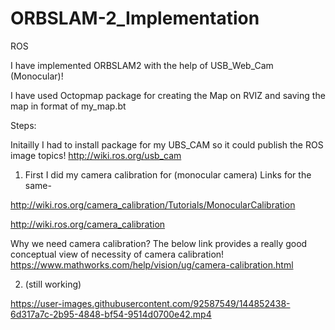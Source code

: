 # ORBSLAM-2_Implementation
ROS


I have implemented ORBSLAM2 with the help of USB_Web_Cam (Monocular)!

I have used Octopmap package for creating the Map on RVIZ and saving the map in format of my_map.bt

Steps:

Initailly I had to install package for my UBS_CAM so it could publish the ROS image topics!
http://wiki.ros.org/usb_cam

1. First I did my camera calibration for (monocular camera)
Links for the same- 

http://wiki.ros.org/camera_calibration/Tutorials/MonocularCalibration
   
http://wiki.ros.org/camera_calibration


Why we need camera calibration?
The below link provides a really good conceptual view of necessity of camera calibration!
https://www.mathworks.com/help/vision/ug/camera-calibration.html

2. (still working)


https://user-images.githubusercontent.com/92587549/144852438-6d317a7c-2b95-4848-bf54-9514d0700e42.mp4
